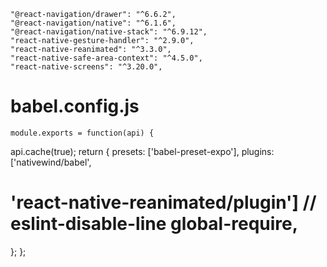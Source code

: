     "@react-navigation/drawer": "^6.6.2",
    "@react-navigation/native": "^6.1.6",
    "@react-navigation/native-stack": "^6.9.12",
    "react-native-gesture-handler": "^2.9.0",
    "react-native-reanimated": "^3.3.0",
    "react-native-safe-area-context": "^4.5.0",
    "react-native-screens": "^3.20.0",




# babel.config.js
    module.exports = function(api) {
  api.cache(true);
  return {
    presets: ['babel-preset-expo'],
    plugins: ['nativewind/babel', 
#      'react-native-reanimated/plugin'] // eslint-disable-line global-require,
  };
};